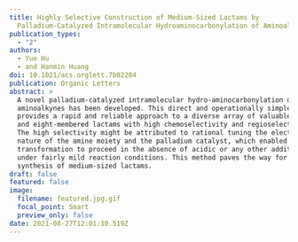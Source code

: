 ```yaml
---
title: Highly Selective Construction of Medium-Sized Lactams by
  Palladium-Catalyzed Intramolecular Hydroaminocarbonylation of Aminoalkynes
publication_types:
  - "2"
authors:
  - Yue Hu
  - and Hanmin Huang
doi: 10.1021/acs.orglett.7b02284
publication: Organic Letters
abstract: >
  A novel palladium-catalyzed intramolecular hydro-aminocarbonylation of
  aminoalkynes has been developed. This direct and operationally simple protocol
  provides a rapid and reliable approach to a diverse array of valuable seven-
  and eight-membered lactams with high chemoselectivity and regioselectivity.
  The high selectivity might be attributed to rational tuning the electronic
  nature of the amine moiety and the palladium catalyst, which enabled this
  transformation to proceed in the absence of acidic or any other additives
  under fairly mild reaction conditions. This method paves the way for the
  synthesis of medium-sized lactams.
draft: false
featured: false
image:
  filename: featured.jpg.gif
  focal_point: Smart
  preview_only: false
date: 2021-08-27T12:01:10.519Z
---
```

